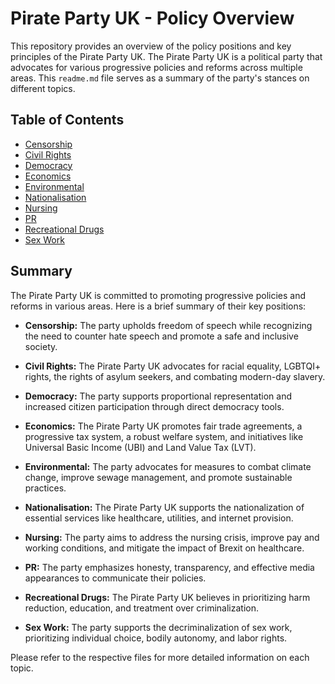 # Pirate Party UK - Policy Overview

This repository provides an overview of the policy positions and key principles of the Pirate Party UK. The Pirate Party UK is a political party that advocates for various progressive policies and reforms across multiple areas. This `readme.md` file serves as a summary of the party's stances on different topics.

## Table of Contents
- [Censorship](censorship.md)
- [Civil Rights](civil_rights.md)
- [Democracy](democracy.md)
- [Economics](economics.md)
- [Environmental](environmental.md)
- [Nationalisation](nationalisation.md)
- [Nursing](nursing.md)
- [PR](PR.md)
- [Recreational Drugs](recreational_drugs.md)
- [Sex Work](sex_work.md)

## Summary

The Pirate Party UK is committed to promoting progressive policies and reforms in various areas. Here is a brief summary of their key positions:

- **Censorship:** The party upholds freedom of speech while recognizing the need to counter hate speech and promote a safe and inclusive society.

- **Civil Rights:** The Pirate Party UK advocates for racial equality, LGBTQI+ rights, the rights of asylum seekers, and combating modern-day slavery.

- **Democracy:** The party supports proportional representation and increased citizen participation through direct democracy tools.

- **Economics:** The Pirate Party UK promotes fair trade agreements, a progressive tax system, a robust welfare system, and initiatives like Universal Basic Income (UBI) and Land Value Tax (LVT).

- **Environmental:** The party advocates for measures to combat climate change, improve sewage management, and promote sustainable practices.

- **Nationalisation:** The Pirate Party UK supports the nationalization of essential services like healthcare, utilities, and internet provision.

- **Nursing:** The party aims to address the nursing crisis, improve pay and working conditions, and mitigate the impact of Brexit on healthcare.

- **PR:** The party emphasizes honesty, transparency, and effective media appearances to communicate their policies.

- **Recreational Drugs:** The Pirate Party UK believes in prioritizing harm reduction, education, and treatment over criminalization.

- **Sex Work:** The party supports the decriminalization of sex work, prioritizing individual choice, bodily autonomy, and labor rights.

Please refer to the respective files for more detailed information on each topic.

